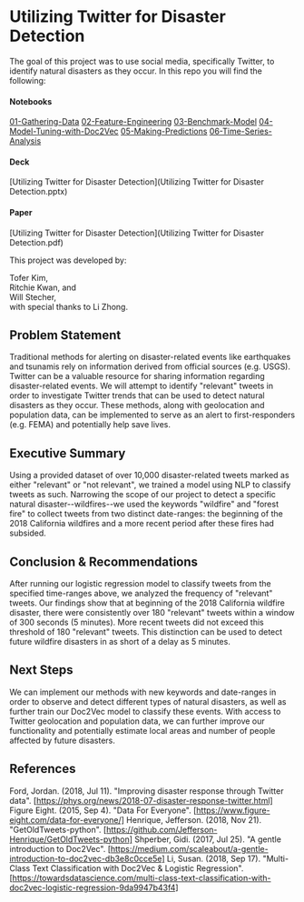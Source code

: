 # Utilizing Twitter for Disaster Detection  

The goal of this project was to use social media, specifically Twitter, to identify natural disasters as they occur. In this repo you will find the following:    

#### Notebooks
[01-Gathering-Data](./code/01-Gathering-Data.ipynb)
[02-Feature-Engineering](./code/02-Feature-Engineering.ipynb)
[03-Benchmark-Model](./code/03-Benchmark-Model.ipynb)
[04-Model-Tuning-with-Doc2Vec](./code/04-Model-Tuning.ipynb)
[05-Making-Predictions](./code/05-Making-Predictions.ipynb)
[06-Time-Series-Analysis](.code/06-Time-Series-Analysis.ipynb)

#### Deck
[Utilizing Twitter for Disaster Detection](Utilizing Twitter for Disaster Detection.pptx)

#### Paper
[Utilizing Twitter for Disaster Detection](Utilizing Twitter for Disaster Detection.pdf)

This project was developed by:  

Tofer Kim,  
Ritchie Kwan, and  
Will Stecher,  
with special thanks to Li Zhong.  


## Problem Statement  
Traditional methods for alerting on disaster-related events like earthquakes and tsunamis rely on information derived from official sources (e.g. USGS). Twitter can be a valuable resource for sharing information regarding disaster-related events. We will attempt to identify "relevant" tweets in order to investigate Twitter trends that can be used to detect natural disasters as they occur. These methods, along with geolocation and population data, can be implemented to serve as an alert to first-responders (e.g. FEMA) and potentially help save lives.  


## Executive Summary  
Using a provided dataset of over 10,000 disaster-related tweets marked as either "relevant" or "not relevant", we trained a model using NLP to classify tweets as such. Narrowing the scope of our project to detect a specific natural disaster--wildfires--we used the keywords "wildfire" and "forest fire" to collect tweets from two distinct date-ranges: the beginning of the 2018 California wildfires and a more recent period after these fires had subsided.  


## Conclusion & Recommendations  
After running our logistic regression model to classify tweets from the specified time-ranges above, we analyzed the frequency of "relevant" tweets. Our findings show that at beginning of the 2018 California wildfire disaster, there were consistently over 180 "relevant" tweets within a window of 300 seconds (5 minutes). More recent tweets did not exceed this threshold of 180 "relevant" tweets. This distinction can be used to detect future wildfire disasters in as short of a delay as 5 minutes.   

## Next Steps  
We can implement our methods with new keywords and date-ranges in order to observe and detect different types of natural disasters, as well as further train our Doc2Vec model to classify these events. With access to Twitter geolocation and population data, we can further improve our functionality and potentially estimate local areas and number of people affected by future disasters.  



## References  

Ford, Jordan. (2018, Jul 11). "Improving disaster response through Twitter data". [https://phys.org/news/2018-07-disaster-response-twitter.html]
Figure Eight. (2015, Sep 4). "Data For Everyone". [https://www.figure-eight.com/data-for-everyone/]
Henrique, Jefferson. (2018, Nov 21). "GetOldTweets-python". [https://github.com/Jefferson-Henrique/GetOldTweets-python]
Shperber, Gidi. (2017, Jul 25). "A gentle introduction to Doc2Vec". [https://medium.com/scaleabout/a-gentle-introduction-to-doc2vec-db3e8c0cce5e]
Li, Susan. (2018, Sep 17). "Multi-Class Text Classification with Doc2Vec & Logistic Regression". [https://towardsdatascience.com/multi-class-text-classification-with-doc2vec-logistic-regression-9da9947b43f4]
